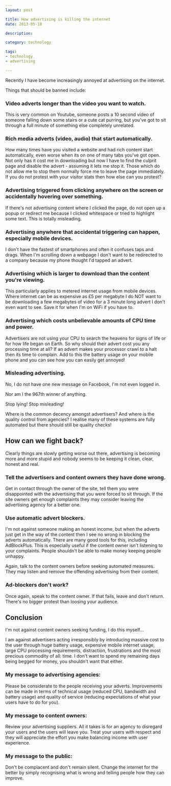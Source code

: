 ```yaml
---
layout: post

title: How advertising is killing the internet
date: 2013-05-18

description:

category: technology

tags:
- technology
- advertising

---
```


Recently I have become increasingly annoyed at advertising on the internet.

Things that should be banned include:


### Video adverts longer than the video you want to watch.

This is very common on Youtube, someone posts a 10 second video of someone falling down some stairs or a cute cat purring, but you've got to sit through a full minute of something else completely unrelated.


### Rich media adverts (video, audio) that start automatically.

How many times have you visited a website and had rich content start automatically, even worse when its on one of many tabs you've got open. Not only has it cost me in downloading but now I have to find the culprit page and disable the advert - assuming it lets me stop it. Those which do not allow me to stop them normally force me to leave the page immediately. If you do not protest with your visitor stats then how else can you protest?


### Advertising triggered from clicking anywhere on the screen or accidentally hovering over something.

If there's not advertising content where I clicked the page, do not open up a popup or redirect me because I clicked whitespace or tried to highlight some text. This is totally misleading.


### Advertising anywhere that accidental triggering can happen, especially mobile devices.

I don't have the fastest of smartphones and often it confuses taps and drags. When I'm scrolling down a webpage I don't want to be redirected to a company because my phone thought I'd tapped an advert.


### Advertising which is larger to download than the content you're viewing.

This particularly applies to metered internet usage from mobile devices. Where internet can be as expensive as £5 per megabyte I do NOT want to be downloading a few megabytes of video for a 3 minute long advert I don't even want to see. Save it for when I'm on WiFi if you have to.


### Advertising which costs unbelievable amounts of CPU time and power.

Advertisers are not using your CPU to search the heavens for signs of life or for how life began on Earth. So why should their advert cost you any processing time at all? If an advert makes your processor crawl to a halt then its time to complain. Add to this the battery usage on your mobile phone and you can see how you can easily get annoyed!


### Misleading advertising.

No, I do not have one new message on Facebook, I'm not even logged in.

Nor am I the 967th winner of anything.


Stop lying! Stop misleading!


Where is the common decency amongst advertisers? And where is the quality control from agencies? I realise many of these systems are fully automated but there should still be quality checks!


## How can we fight back?

Clearly things are slowly getting worse out there, advertising is becoming more and more stupid and nobody seems to be keeping it clean, clear, honest and real.


### Tell the advertisers and content owners they have done wrong.

Get in contact through the owner of the site, tell them you were disappointed with the advertising that you were forced to sit through. If the site owners get enough complaints they may consider leaving the advertising agency for a better one.


### Use automatic advert blockers.

I'm not against someone making an honest income, but when the adverts just get in the way of the content then I see no wrong in blocking the adverts automatically. There are many good tools for this, including AdBlockPlus. This is especially useful if the content owner isn't listening to your complaints. People shouldn't be able to make money keeping people unhappy.


Again, talk to the content owners before seeking automated measures. They may listen and remove the offending advertising from their content.


### Ad-blockers don't work?

Once again, speak to the content owner. If that fails, leave and don't return. There's no bigger protest than loosing your audience.


## Conclusion

I'm not against content owners seeking funding, I do this myself...

I am against advertisers acting irresponsibly by introducing massive cost to the user through huge battery usage, expensive mobile internet usage, large CPU processing requirements, distraction, frustrations and the most precious commodity of all: time. I don't want to spend my remaining days being begged for money, you shouldn't want that either.

### My message to advertising agencies:

Please be considerate to the people receiving your adverts. Improvements can be made in terms of technical usage (reduced CPU, bandwidth and battery usage) and quality of service (reducing expectations of what your users have to do for you).


### My message to content owners:

Review your advertising suppliers. All it takes is for an agency to disregard your users and the users will leave you. Treat your users with respect and they will appreciate the effort you make balancing income with user experience.


### My message to the public:

Don't be complacent and don't remain silent. Change the internet for the better by simply recognising what is wrong and telling people how they can improve.
